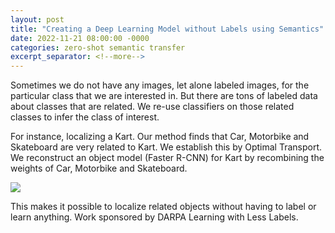 ```yaml
---
layout: post
title: "Creating a Deep Learning Model without Labels using Semantics"
date: 2022-11-21 08:00:00 -0000
categories: zero-shot semantic transfer
excerpt_separator: <!--more-->
---
```


Sometimes we do not have any images, let alone labeled images, for the particular class that we are interested in.
But there are tons of labeled data about classes that are related.
We re-use classifiers on those related classes to infer the class of interest.

For instance, localizing a Kart.
Our method finds that Car, Motorbike and Skateboard are very related to Kart.
We establish this by Optimal Transport.
We reconstruct an object model (Faster R-CNN) for Kart by recombining the weights of Car, Motorbike and Skateboard.

<img src="https://gertjanburghouts.github.io/pictures/zero-shot-object-detection-v2.jpg">

This makes it possible to localize related objects without having to label or learn anything.
Work sponsored by DARPA Learning with Less Labels. 
